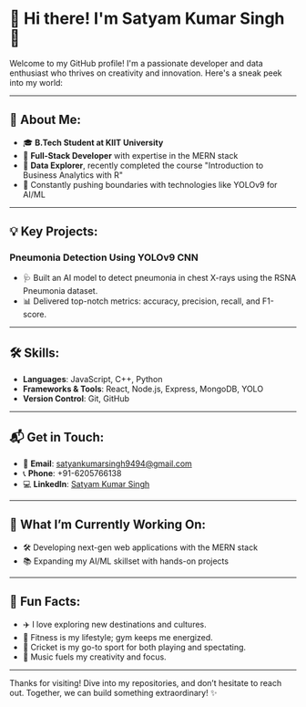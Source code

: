 # 🌟 Hi there! I'm Satyam Kumar Singh 🌟

Welcome to my GitHub profile! I'm a passionate developer and data enthusiast who thrives on creativity and innovation. Here's a sneak peek into my world:

---

## 🎯 About Me:

- 🎓 **B.Tech Student at KIIT University**
- 🤖 **Full-Stack Developer** with expertise in the MERN stack
- 🔬 **Data Explorer**, recently completed the course "Introduction to Business Analytics with R"
- 🚀 Constantly pushing boundaries with technologies like YOLOv9 for AI/ML

---

## 💡 Key Projects:

### **Pneumonia Detection Using YOLOv9 CNN**

- 🩺 Built an AI model to detect pneumonia in chest X-rays using the RSNA Pneumonia dataset.
- 📊 Delivered top-notch metrics: accuracy, precision, recall, and F1-score.

---

## 🛠️ Skills:

- **Languages**: JavaScript, C++, Python
- **Frameworks & Tools**: React, Node.js, Express, MongoDB, YOLO
- **Version Control**: Git, GitHub

---

## 📬 Get in Touch:

- 📧 **Email**: [satyankumarsingh9494@gmail.com](mailto\:satyankumarsingh9494@gmail.com)
- 📞 **Phone**: +91-6205766138
- 💻 **LinkedIn**: [Satyam Kumar Singh](https://www.linkedin.com/in/satyamx33)

---

## 🚧 What I’m Currently Working On:

- 🛠️ Developing next-gen web applications with the MERN stack
- 📚 Expanding my AI/ML skillset with hands-on projects

---

## 🎉 Fun Facts:

- ✈️ I love exploring new destinations and cultures.
- 💪 Fitness is my lifestyle; gym keeps me energized.
- 🏏 Cricket is my go-to sport for both playing and spectating.
- 🎵 Music fuels my creativity and focus.

---

Thanks for visiting! Dive into my repositories, and don’t hesitate to reach out. Together, we can build something extraordinary! ✨

